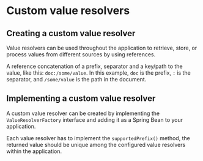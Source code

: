 # Custom value resolvers

## Creating a custom value resolver

Value resolvers can be used throughout the application to retrieve, store, or process values from different sources by using references.

A reference concatenation of a prefix, separator and a key/path to the value, like this: `doc:/some/value`. In this example, `doc` is the prefix, `:` is the separator, and `/some/value` is the path in the document.

## Implementing a custom value resolver

A custom value resolver can be created by implementing the `ValueResolverFactory` interface and adding it as a Spring Bean to your application.

Each value resolver has to implement the `supportedPrefix()` method, the returned value should be unique among the configured value resolvers within the application.
